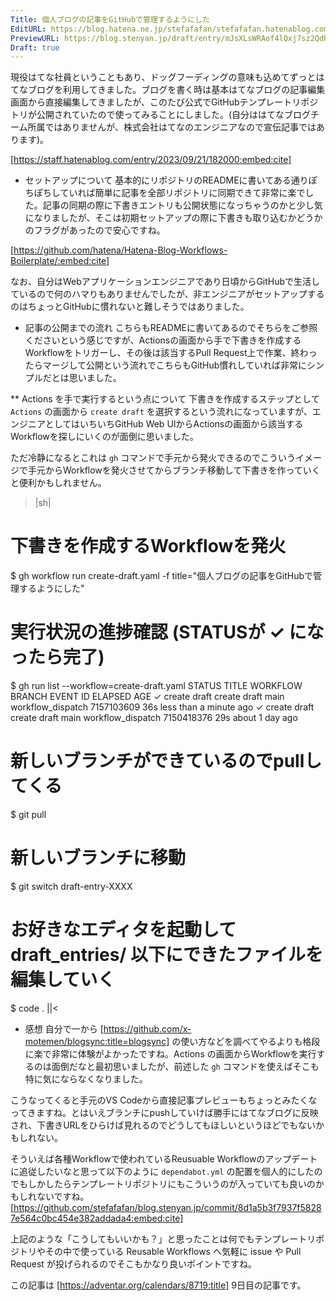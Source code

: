 ```yaml
---
Title: 個人ブログの記事をGitHubで管理するようにした
EditURL: https://blog.hatena.ne.jp/stefafafan/stefafafan.hatenablog.com/atom/entry/6801883189065674102
PreviewURL: https://blog.stenyan.jp/draft/entry/mJsXLsWRAof4lQxj7sz2QdRbl54
Draft: true
---
```


現役はてな社員ということもあり、ドッグフーディングの意味も込めてずっとはてなブログを利用してきました。ブログを書く時は基本はてなブログの記事編集画面から直接編集してきましたが、このたび公式でGitHubテンプレートリポジトリが公開されていたので使ってみることにしました。(自分ははてなブログチーム所属ではありませんが、株式会社はてなのエンジニアなので宣伝記事ではあります)。

[https://staff.hatenablog.com/entry/2023/09/21/182000:embed:cite]

* セットアップについて
基本的にリポジトリのREADMEに書いてある通りぽちぽちしていれば簡単に記事を全部リポジトリに同期できて非常に楽でした。記事の同期の際に下書きエントリも公開状態になっちゃうのかと少し気になりましたが、そこは初期セットアップの際に下書きも取り込むかどうかのフラグがあったので安心ですね。

[https://github.com/hatena/Hatena-Blog-Workflows-Boilerplate/:embed:cite]

なお、自分はWebアプリケーションエンジニアであり日頃からGitHubで生活しているので何のハマりもありませんでしたが、非エンジニアがセットアップするのはちょっとGitHubに慣れないと難しそうではありました。

* 記事の公開までの流れ
こちらもREADMEに書いてあるのでそちらをご参照くださいという感じですが、Actionsの画面から手で下書きを作成するWorkflowをトリガーし、その後は該当するPull Request上で作業、終わったらマージして公開という流れでこちらもGitHub慣れしていれば非常にシンプルだとは思いました。

** Actions を手で実行するという点について
下書きを作成するステップとして <code>Actions</code> の画面から <code>create draft</code> を選択するという流れになっていますが、エンジニアとしてはいちいちGitHub Web UIからActionsの画面から該当するWorkflowを探しにいくのが面倒に思いました。

ただ冷静になるとこれは <code>gh</code> コマンドで手元から発火できるのでこういうイメージで手元からWorkflowを発火させてからブランチ移動して下書きを作っていくと便利かもしれません。

>|sh|
# 下書きを作成するWorkflowを発火
$ gh workflow run create-draft.yaml -f title="個人ブログの記事をGitHubで管理するようにした"

# 実行状況の進捗確認 (STATUSが ✓ になったら完了)
$ gh run list --workflow=create-draft.yaml
STATUS  TITLE         WORKFLOW      BRANCH  EVENT              ID          ELAPSED  AGE
✓       create draft  create draft  main    workflow_dispatch  7157103609  36s      less than a minute ago
✓       create draft  create draft  main    workflow_dispatch  7150418376  29s      about 1 day ago

# 新しいブランチができているのでpullしてくる
$ git pull

# 新しいブランチに移動
$ git switch draft-entry-XXXX

# お好きなエディタを起動して draft_entries/ 以下にできたファイルを編集していく
$ code .
||<

* 感想
自分で一から [https://github.com/x-motemen/blogsync:title=blogsync] の使い方などを調べてやるよりも格段に楽で非常に体験がよかったですね。Actions の画面からWorkflowを実行するのは面倒だなと最初思いましたが、前述した <code>gh</code> コマンドを使えばそこも特に気にならなくなりました。

こうなってくると手元のVS Codeから直接記事プレビューもちょっとみたくなってきますね。とはいえブランチにpushしていけば勝手にはてなブログに反映され、下書きURLをひらけば見れるのでどうしてもほしいというほどでもないかもしれない。

そういえば各種Workflowで使われているReusuable Workflowのアップデートに追従したいなと思って以下のように <code>dependabot.yml</code> の配置を個人的にしたのでもしかしたらテンプレートリポジトリにもこういうのが入っていても良いのかもしれないですね。
[https://github.com/stefafafan/blog.stenyan.jp/commit/8d1a5b3f7937f58287e564c0bc454e382addada4:embed:cite]

上記のような「こうしてもいいかも？」と思ったことは何でもテンプレートリポジトリやその中で使っている Reusable Workflows へ気軽に issue や Pull Request が投げられるのでそこもかなり良いポイントですね。

この記事は [https://adventar.org/calendars/8719:title] 9日目の記事です。
